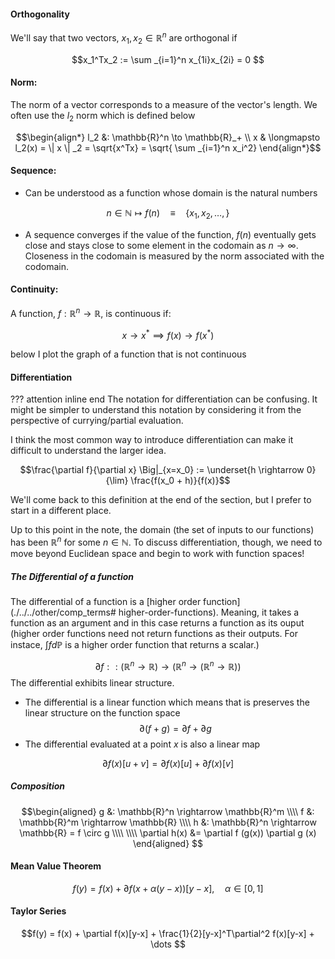 #### **Orthogonality** 

We'll say that two vectors, $x_1, x_2 \in \mathbb{R}^n$ are orthogonal if 

$$x_1^Tx_2 := \sum _{i=1}^n x_{1i}x_{2i} = 0 $$

#### **Norm**: 
The norm of a vector corresponds to a measure of the vector's length. We often use the $l_2$ norm which is defined below

$$\begin{align*} l_2 &: \mathbb{R}^n \to \mathbb{R}_+ \\ 
x & \longmapsto l_2(x) = \| x \| _2 = \sqrt{x^Tx} = \sqrt{ \sum _{i=1}^n x_i^2} \end{align*}$$


#### **Sequence**: 
- Can be understood as a function whose domain is the natural numbers

$$n \in \mathbb{N} \longmapsto f(n) \quad \equiv \quad \{x_1, x_2, \dots,  \}$$

- A sequence converges if the value of the function, $f(n)$ eventually gets close and stays close to some element in the codomain as $n \rightarrow \infty$. Closeness in the codomain is measured by the norm associated with the codomain.


#### **Continuity**: 

A function, $f: \mathbb{R}^n \to \mathbb{R}$, is continuous if:

$$x \rightarrow x^* \implies f(x) \rightarrow f(x^*)$$

below I plot the graph of a function that is not continuous

#### **Differentiation**

??? attention inline end 
    The notation for differentiation can be confusing. It might be simpler to understand
    this notation by considering it from the perspective of currying/partial evaluation.

I think the most common way to introduce differentiation can make it difficult to understand the larger idea. 

$$\frac{\partial f}{\partial x} \Big|_{x=x_0} := \underset{h \rightarrow 0}{\lim} \frac{f(x_0 + h)}{f(x)}$$

We'll come back to this definition at the end of the section, but I prefer to start in a different place. 



Up to this point in the note, the domain (the set of inputs to our functions) has been $\mathbb{R}^n$ for some $n \in \mathbb{N}$. To discuss differentiation, though, we need to move beyond Euclidean space and begin to work with function spaces! 

##### **The Differential of a function**
The differential of a function is a [higher order function](./../../other/comp_terms#
higher-order-functions). Meaning, it takes a function as an argument and in this case returns a function as its ouput (higher order functions need not return functions as their outputs. For instace, $\int f d\mathbb{P}$ is a higher order function that returns a scalar.)

$$\partial f :: (\mathbb{R}^n \rightarrow \mathbb{R}) \rightarrow (\mathbb{R}^n \rightarrow (\mathbb{R}^n \rightarrow \mathbb{R}))$$
The differential exhibits linear structure. 
- The differential is a linear function which means that is preserves the linear structure on the function space 
$$\partial (f + g) = \partial f + \partial g $$
- The differential evaluated at a point $x$ is also a linear map

$$\partial f(x)[u + v] = \partial f(x)[u] + \partial f(x)[v]$$
##### Composition 

$$\begin{aligned} 
g &: \mathbb{R}^n \rightarrow \mathbb{R}^m  \\\\ 
f &: \mathbb{R}^m \rightarrow \mathbb{R} \\\\
h &:  \mathbb{R}^n \rightarrow \mathbb{R} =  f \circ g \\\\ \\\\ 
\partial h(x) &= \partial f (g(x)) \partial g (x)  \end{aligned} $$

#### Mean Value Theorem

$$f(y)  = f(x)  + \partial f \big(x + \alpha(y-x)\big)[y-x], \quad \alpha \in [0,1]$$

#### Taylor Series 

$$f(y)  = f(x) + \partial f(x)[y-x] + \frac{1}{2}[y-x]^T\partial^2 f(x)[y-x] + \dots $$

